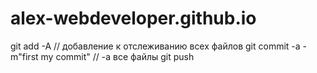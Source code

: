 # alex-webdeveloper.github.io
 git add -A  // добавление к отслеживанию всех файлов
 git commit -a -m"first my commit"  // -a все файлы
 git push